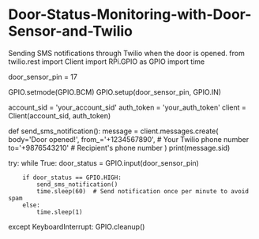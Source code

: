 # Door-Status-Monitoring-with-Door-Sensor-and-Twilio
 Sending SMS notifications through Twilio when the door is opened.
from twilio.rest import Client
import RPi.GPIO as GPIO
import time

door_sensor_pin = 17

GPIO.setmode(GPIO.BCM)
GPIO.setup(door_sensor_pin, GPIO.IN)

account_sid = 'your_account_sid'
auth_token = 'your_auth_token'
client = Client(account_sid, auth_token)

def send_sms_notification():
    message = client.messages.create(
        body='Door opened!',
        from_='+1234567890',  # Your Twilio phone number
        to='+9876543210'  # Recipient's phone number
    )
    print(message.sid)

try:
    while True:
        door_status = GPIO.input(door_sensor_pin)

        if door_status == GPIO.HIGH:
            send_sms_notification()
            time.sleep(60)  # Send notification once per minute to avoid spam
        else:
            time.sleep(1)
except KeyboardInterrupt:
    GPIO.cleanup()
